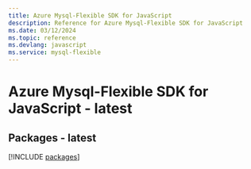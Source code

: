 ```yaml
---
title: Azure Mysql-Flexible SDK for JavaScript
description: Reference for Azure Mysql-Flexible SDK for JavaScript
ms.date: 03/12/2024
ms.topic: reference
ms.devlang: javascript
ms.service: mysql-flexible
---
```

# Azure Mysql-Flexible SDK for JavaScript - latest
## Packages - latest
[!INCLUDE [packages](mysql-flexible-index.md)]